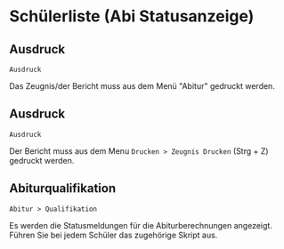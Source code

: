 ﻿# Schülerliste (Abi Statusanzeige)

## Ausdruck

`Ausdruck`

Das Zeugnis/der Bericht muss aus dem Menü "Abitur" gedruckt werden.

## Ausdruck 

`Ausdruck`

Der Bericht muss aus dem Menu `Drucken > Zeugnis Drucken` (Strg + Z) gedruckt werden.

## Abiturqualifikation 

`Abitur > Qualifikation`

Es werden die Statusmeldungen für die Abiturberechnungen angezeigt. Führen Sie bei jedem Schüler das zugehörige Skript aus.